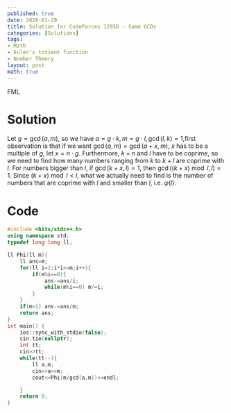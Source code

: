 ```yaml
---
published: true
date: 2020-01-29
title: Solution for CodeForces 1295D - Same GCDs
categories: [Solutions]
tags: 
- Math
- Euler's totient function
- Number Theory 
layout: post
math: true
---
```

FML
<!--more-->
# Solution

Let $g= \gcd(a,m)$, so we have $a=g\cdot k, m=g\cdot l,\gcd(l,k)=1$,first observation is that if we want $\gcd(a,m)=\gcd(a+x,m)$, $x$ has to be a multiple of $g$, let $x=n\cdot g$. Furthermore, $k+n$ and $l$ have to be coprime, so we need to find how many numbers ranging from $k$ to $k+l$ are coprime with $l$. For numbers bigger than $l$, if $\gcd(k+x,l)=1$, then $\gcd((k+x)\bmod l,l)=1$. Since $(k+x)\bmod l< l$, what we actually need to find is the number of numbers that are coprime with $l$ and smaller than $l$, i.e. $\varphi(l)$.

# Code

```cpp
#include <bits/stdc++.h>
using namespace std;
typedef long long ll;

ll Phi(ll m){
	ll ans=m;
	for(ll i=2;i*i<=m;i++){
		if(m%i==0){
			ans-=ans/i;
			while(m%i==0) m/=i;
		}
	}
	if(m>1) ans-=ans/m;
	return ans;
}
int main() {
    ios::sync_with_stdio(false);
    cin.tie(nullptr);
	int tt;
	cin>>tt;
	while(tt--){
		ll a,m;
		cin>>a>>m;
		cout<<Phi(m/gcd(a,m))<<endl;

	}
    return 0;
}
```
